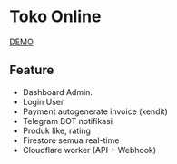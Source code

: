 # Toko Online

[DEMO](https://tokoputri.pages.dev)

## Feature

* Dashboard Admin.
* Login User
* Payment autogenerate invoice (xendit)
* Telegram BOT notifikasi
* Produk like, rating
* Firestore semua real-time
* Cloudflare worker (API + Webhook)